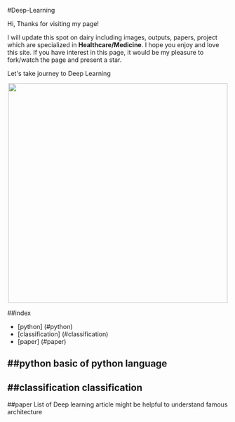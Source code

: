 #Deep-Learning

Hi, Thanks for visiting my page!

I will update this spot on dairy including images, outputs, papers, project which are specialized in <b>Healthcare/Medicine</b>. I hope you enjoy and love this site.
If you have interest in this page, it would be my pleasure to fork/watch the page and present a star.

Let's take journey to Deep Learning

<p align="center">
 <img src="https://blogs.nvidia.com/wp-content/uploads/2018/04/xx-health-care-key-visual.jpg"; width="500px">
</p>
 
 ##index
 * [python] (#python)
 * [classification] (#classification)
 * [paper] (#paper)
 
 
 ##python
 basic of python language
 ---
 
 ##classification
 classification
 ---
 
 ##paper
 List of Deep learning article might be helpful to understand famous architecture
 
 
